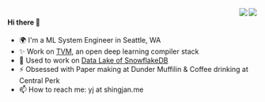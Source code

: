 <a href="https://github.com/anuraghazra/convoychat">
<img align="right" src="https://github-readme-stats.vercel.app/api/top-langs/?username=shingjan&layout=compact&theme=vue-dark"/>
</a>
<a href="https://github.com/anuraghazra/github-readme-stats">
<img align="right" src="https://github-readme-stats.vercel.app/api?username=shingjan&custom_title=Github Stats&line_height=20&hide_rank=true&theme=vue-dark"/>
</a>

#### Hi there 👋 

- 🌍 I'm a ML System Engineer in Seattle, WA
- ✨ Work on [TVM](https://tvm.apache.org/), an open deep learning compiler stack
- 🔭 Used to work on [Data Lake of SnowflakeDB](https://www.snowflake.com/#data-lake)
- ⚡️ Obsessed with Paper making at Dunder Muffilin & Coffee drinking at Central Perk
- 📫 How to reach me: yj at shingjan.me


